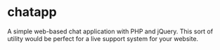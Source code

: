 # chatapp
A simple web-based chat application with PHP and jQuery. This sort of utility would be perfect for a live support system for your website.
